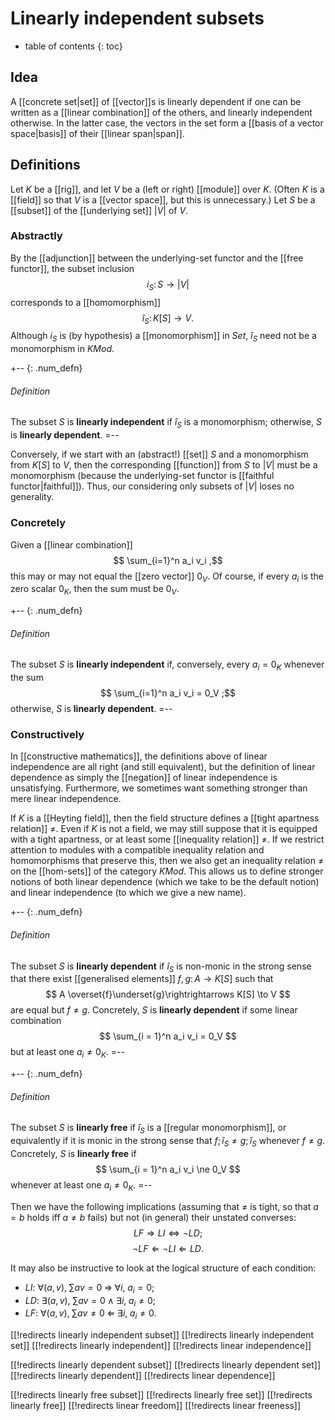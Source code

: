 
# Linearly independent subsets
* table of contents
{: toc}

## Idea

A [[concrete set|set]] of [[vector]]s is linearly dependent if one can be written as a [[linear combination]] of the others, and linearly independent otherwise.  In the latter case, the vectors in the set form a [[basis of a vector space|basis]] of their [[linear span|span]].


## Definitions

Let $K$ be a [[rig]], and let $V$ be a (left or right) [[module]] over $K$.  (Often $K$ is a [[field]] so that $V$ is a [[vector space]], but this is unnecessary.)  Let $S$ be a [[subset]] of the [[underlying set]] ${|V|}$ of $V$.


### Abstractly

By the [[adjunction]] between the underlying-set functor and the [[free functor]], the subset inclusion
$$ i_S\colon S \to {|V|} $$
corresponds to a [[homomorphism]]
$$ \hat{i}_S\colon K[S] \to V .$$
Although $i_S$ is (by hypothesis) a [[monomorphism]] in $Set$, $\hat{i}_S$ need not be a monomorphism in $K Mod$.

+-- {: .num_defn}
###### Definition

The subset $S$ is __linearly independent__ if $\hat{i}_S$ is a monomorphism; otherwise, $S$ is __linearly dependent__.
=--

Conversely, if we start with an (abstract!) [[set]] $S$ and a monomorphism from $K[S]$ to $V$, then the corresponding [[function]] from $S$ to ${|V|}$ must be a monomorphism (because the underlying-set functor is [[faithful functor|faithful]]).  Thus, our considering only subsets of ${|V|}$ loses no generality.


### Concretely

Given a [[linear combination]]
$$ \sum_{i=1}^n a_i v_i ,$$
this may or may not equal the [[zero vector]] $0_V$.  Of course, if every $a_i$ is the zero scalar $0_K$, then the sum must be $0_V$.

+-- {: .num_defn}
###### Definition

The subset $S$ is __linearly independent__ if, conversely, every $a_i = 0_K$ whenever the sum
$$ \sum_{i=1}^n a_i v_i = 0_V ;$$
otherwise, $S$ is __linearly dependent__.
=--


### Constructively

In [[constructive mathematics]], the definitions above of linear independence are all right (and still equivalent), but the definition of linear dependence as simply the [[negation]] of linear independence is unsatisfying.  Furthermore, we sometimes want something stronger than mere linear independence.

If $K$ is a [[Heyting field]], then the field structure defines a [[tight apartness relation]] $\ne$.  Even if $K$ is not a field, we may still suppose that it is equipped with a tight apartness, or at least some [[inequality relation]] $\ne$.  If we restrict attention to modules with a compatible inequality relation and homomorphisms that preserve this, then we also get an inequality relation $\ne$ on the [[hom-sets]] of the category $K Mod$.  This allows us to define stronger notions of both linear dependence (which we take to be the default notion) and linear independence (to which we give a new name).

+-- {: .num_defn}
###### Definition

The subset $S$ is __linearly dependent__ if $\hat{i}_S$ is non-monic in the strong sense that there exist [[generalised elements]] $f, g\colon A \to K[S]$ such that
$$ A \overset{f}\underset{g}\rightrightarrows K[S] \to V $$
are equal but $f \ne g$.  Concretely, $S$ is __linearly dependent__ if some linear combination
$$ \sum_{i = 1}^n a_i v_i = 0_V $$
but at least one $a_i \ne 0_K$.
=--

+-- {: .num_defn}
###### Definition

The subset $S$ is __linearly free__ if $\hat{i}_S$ is a [[regular monomorphism]], or equivalently if it is monic in the strong sense that $f ; \hat{i}_S \ne g ; \hat{i}_S$ whenever $f \ne g$.  Concretely, $S$ is __linearly free__ if
$$ \sum_{i = 1}^n a_i v_i \ne 0_V $$
whenever at least one $a_i \ne 0_K$.
=--

Then we have the following implications (assuming that $\ne$ is tight, so that $a = b$ holds iff $a \ne b$ fails) but not (in general) their unstated converses:
$$ LF \Rightarrow LI \Leftrightarrow \neg{LD} ;$$
$$ \neg{LF} \Leftarrow \neg{LI} \Leftarrow LD .$$

It may also be instructive to look at the logical structure of each condition:
*  $LI$: $\forall (a,v),\; \sum a v = 0 \;\Rightarrow\; \forall i,\; a_i = 0$;
*  $LD$: $\exists (a,v),\; \sum a v = 0 \;\wedge\; \exists i,\; a_i \ne 0$;
*  $LF$: $\forall (a,v),\; \sum a v \ne 0 \;\Leftarrow\; \exists i,\; a_i \ne 0$.


[[!redirects linearly independent subset]]
[[!redirects linearly independent set]]
[[!redirects linearly independent]]
[[!redirects linear independence]]

[[!redirects linearly dependent subset]]
[[!redirects linearly dependent set]]
[[!redirects linearly dependent]]
[[!redirects linear dependence]]

[[!redirects linearly free subset]]
[[!redirects linearly free set]]
[[!redirects linearly free]]
[[!redirects linear freedom]]
[[!redirects linear freeness]]
